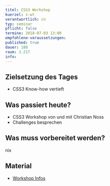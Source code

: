 ```yaml
---
titel: CSS3 Workshop
kuerzel: s-wt
verantwortlich: cn
typ: seminar
pflicht: false
termine: 2018-07-03 13:00
empfohlene-voraussetzungen: 
published: true
dauer: 180
raum: 3.217
info: 
---
```


## Zielsetzung des Tages
- CSS3 Know-how vertieft

## Was passiert heute?
- CSS3 Workshop von und mit Christian Noss
- Challenges besprechen

## Was muss vorbereitet werden?
nix

## Material
* [Workshop Infos](/mi-master-wtw/workshops/2018/css3/)
